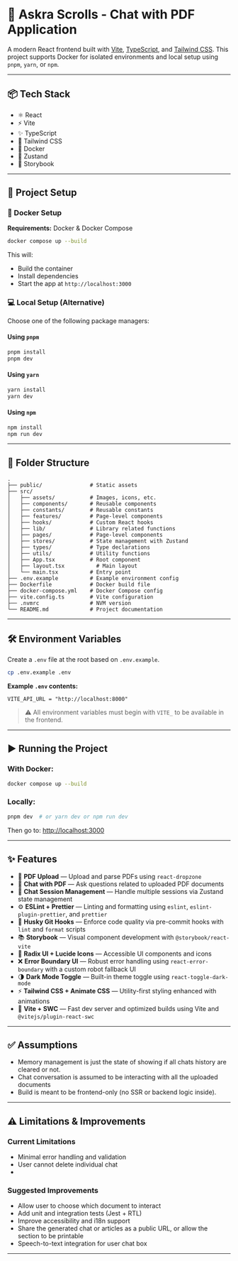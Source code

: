# 🚀 Askra Scrolls - Chat with PDF Application

A modern React frontend built with [Vite](https://vitejs.dev/), [TypeScript](https://www.typescriptlang.org/), and [Tailwind CSS](https://tailwindcss.com/). This project supports Docker for isolated environments and local setup using `pnpm`, `yarn`, or `npm`.

---

## 📦 Tech Stack

- ⚛️ React
- ⚡ Vite
- ✨ TypeScript
- 🎨 Tailwind CSS
- 🐳 Docker
- 🔄 Zustand
- 🧪 Storybook

---

## 🔧 Project Setup

### 🐳 Docker Setup

**Requirements:** Docker & Docker Compose

```bash
docker compose up --build
```

This will:

- Build the container
- Install dependencies
- Start the app at `http://localhost:3000`

### 💻 Local Setup (Alternative)

Choose one of the following package managers:

#### Using `pnpm`

```bash
pnpm install
pnpm dev
```

#### Using `yarn`

```bash
yarn install
yarn dev
```

#### Using `npm`

```bash
npm install
npm run dev
```

---

## 📁 Folder Structure

```
.
├── public/               # Static assets
├── src/
│   ├── assets/           # Images, icons, etc.
│   ├── components/       # Reusable components
│   ├── constants/        # Reusable constants
│   ├── features/         # Page-level components
│   ├── hooks/            # Custom React hooks
│   ├── lib/              # Library related functions
│   ├── pages/            # Page-level components
│   ├── stores/           # State management with Zustand
│   ├── types/            # Type declarations
│   ├── utils/            # Utility functions
│   ├── App.tsx           # Root component
│   ├── layout.tsx          # Main layout
│   └── main.tsx          # Entry point
├── .env.example          # Example environment config
├── Dockerfile            # Docker build file
├── docker-compose.yml    # Docker Compose config
├── vite.config.ts        # Vite configuration
├── .nvmrc                # NVM version
└── README.md             # Project documentation
```

---

## 🛠️ Environment Variables

Create a `.env` file at the root based on `.env.example`.

```bash
cp .env.example .env
```

**Example `.env` contents:**

```env
VITE_API_URL = "http://localhost:8000"
```

> ⚠️ All environment variables must begin with `VITE_` to be available in the frontend.

---

## ▶️ Running the Project

### With Docker:

```bash
docker compose up --build
```

### Locally:

```bash
pnpm dev  # or yarn dev or npm run dev
```

Then go to: [http://localhost:3000](http://localhost:3000)

---

## ✨ Features

- 📄 **PDF Upload** — Upload and parse PDFs using `react-dropzone`
- 💬 **Chat with PDF** — Ask questions related to uploaded PDF documents
- 💾 **Chat Session Management** — Handle multiple sessions via Zustand state management
- ⚙️ **ESLint + Prettier** — Linting and formatting using `eslint`, `eslint-plugin-prettier`, and `prettier`
- 🐶 **Husky Git Hooks** — Enforce code quality via pre-commit hooks with `lint` and `format` scripts
- 📚 **Storybook** — Visual component development with `@storybook/react-vite`
- 🧱 **Radix UI + Lucide Icons** — Accessible UI components and icons
- ❌ **Error Boundary UI** — Robust error handling using `react-error-boundary` with a custom robot fallback UI
- 🌗 **Dark Mode Toggle** — Built-in theme toggle using `react-toggle-dark-mode`
- ⚡ **Tailwind CSS + Animate CSS** — Utility-first styling enhanced with animations
- 🔄 **Vite + SWC** — Fast dev server and optimized builds using Vite and `@vitejs/plugin-react-swc`

---

## ✅ Assumptions

- Memory management is just the state of showing if all chats history are cleared or not.
- Chat conversation is assumed to be interacting with all the uploaded documents
- Build is meant to be frontend-only (no SSR or backend logic inside).

---

## ⚠️ Limitations & Improvements

### Current Limitations

- Minimal error handling and validation
- User cannot delete individual chat
-

### Suggested Improvements

- Allow user to choose which document to interact
- Add unit and integration tests (Jest + RTL)
- Improve accessibility and i18n support
- Share the generated chat or articles as a public URL, or allow the section to be printable
- Speech-to-text integration for user chat box

---
